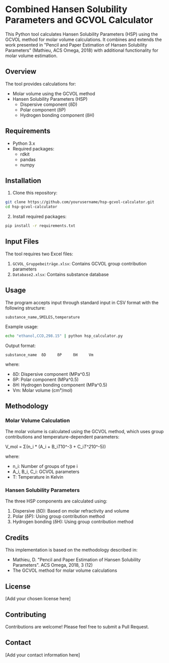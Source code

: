 # Combined Hansen Solubility Parameters and GCVOL Calculator

This Python tool calculates Hansen Solubility Parameters (HSP) using the GCVOL method for molar volume calculations. It combines and extends the work presented in "Pencil and Paper Estimation of Hansen Solubility Parameters" (Mathieu, ACS Omega, 2018) with additional functionality for molar volume estimation.

## Overview

The tool provides calculations for:
- Molar volume using the GCVOL method
- Hansen Solubility Parameters (HSP)
  - Dispersive component (δD)
  - Polar component (δP)
  - Hydrogen bonding component (δH)

## Requirements

- Python 3.x
- Required packages:
  - rdkit
  - pandas
  - numpy

## Installation

1. Clone this repository:
```bash
git clone https://github.com/yourusername/hsp-gcvol-calculator.git
cd hsp-gcvol-calculator
```

2. Install required packages:
```bash
pip install -r requirements.txt
```

## Input Files

The tool requires two Excel files:
1. `GCVOL_Gruppebeiträge.xlsx`: Contains GCVOL group contribution parameters
2. `Database2.xlsx`: Contains substance database

## Usage

The program accepts input through standard input in CSV format with the following structure:
```
substance_name,SMILES,temperature
```

Example usage:
```bash
echo "ethanol,CCO,298.15" | python hsp_calculator.py
```

Output format:
```
substance_name  δD     δP     δH     Vm
```
where:
- δD: Dispersive component (MPa^0.5)
- δP: Polar component (MPa^0.5)
- δH: Hydrogen bonding component (MPa^0.5)
- Vm: Molar volume (cm³/mol)

## Methodology

### Molar Volume Calculation
The molar volume is calculated using the GCVOL method, which uses group contributions and temperature-dependent parameters:

V_mol = Σ(n_i * (A_i + B_i*T*10^-3 + C_i*T^2*10^-5))

where:
- n_i: Number of groups of type i
- A_i, B_i, C_i: GCVOL parameters
- T: Temperature in Kelvin

### Hansen Solubility Parameters
The three HSP components are calculated using:

1. Dispersive (δD): Based on molar refractivity and volume
2. Polar (δP): Using group contribution method
3. Hydrogen bonding (δH): Using group contribution method

## Credits

This implementation is based on the methodology described in:
- Mathieu, D. "Pencil and Paper Estimation of Hansen Solubility Parameters". ACS Omega, 2018, 3 (12)
- The GCVOL method for molar volume calculations

## License

[Add your chosen license here]

## Contributing

Contributions are welcome! Please feel free to submit a Pull Request.

## Contact

[Add your contact information here]
